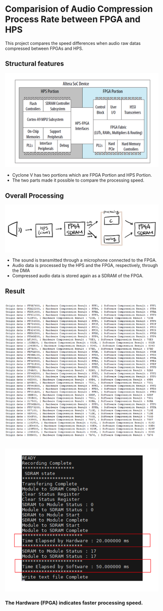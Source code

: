 # Comparision of Audio Compression Process Rate between FPGA and HPS
This project compares the speed differences when audio raw datas compressed between FPGAs and HPS.
## Structural features

![Alt text](img/portion.png "Optional title")
- Cyclone V has two portions which are FPGA Portion and HPS Portion.    
- The two parts made it possible to compare the processing speed.
## Overall Processing

![Alt text](img/process.png)
- The sound is transmitted through a microphone connected to the FPGA.
- Audio data is processed by the HPS and the FPGA, respectively, through the DMA 
- Compressed audio data is stored again as a SDRAM of the FPGA.
## Result

![Alt text](img/result_data.png)
---
![Alt text](img/result.png)
---
### The Hardware (FPGA) indicates faster processing speed.